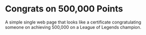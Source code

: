 # Congrats on 500,000 Points
A simple single web page that looks like a certificate congratulating someone on achieving 500,000 on a League of Legends champion.
